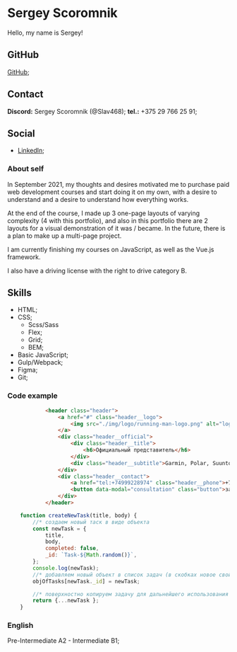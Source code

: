 # Sergey Scoromnik
Hello, my name is Sergey!
## GitHub

[GitHub](https://github.com/Slav468);

## Contact

**Discord:** Sergey Scoromnik (@Slav468);
**tel.:** +375 29 766 25 91;

## Social

* [LinkedIn](https://www.linkedin.com/in/sergey-scoromnik-7b1882224/);

### About self

In September 2021, my thoughts and desires motivated me to purchase paid web development courses and start doing it on my own, with a desire to understand and a desire to understand how everything works.

At the end of the course, I made up 3 one-page layouts of varying complexity (4 with this portfolio), and also in this portfolio there are 2 layouts for a visual demonstration of it was / became. In the future, there is a plan to make up a multi-page project.

I am currently finishing my courses on JavaScript, as well as the Vue.js framework.

I also have a driving license with the right to drive category B.

## Skills

* HTML;
* CSS;
  * Scss/Sass
  * Flex;
  * Grid;
  * BEM;
* Basic JavaScript;
* Gulp/Webpack;
* Figma;
* Git;

### Code example

```HTML
            <header class="header">
                <a href="#" class="header__logo">
                    <img src="./img/logo/running-man-logo.png" alt="logo" class="header__img">
                </a>
                <div class="header__official">
                    <div class="header__title">
                        <h6>Официальный представитель</h6>
                    </div>
                    <div class="header__subtitle">Garmin, Polar, Suunto</div>
                </div>
                <div class="header__contact">
                    <a href="tel:+74999228974" class="header__phone">+7 (499) 922-89-74</a>
                    <button data-modal="consultation" class="button">заказать звонок</button>
                </div>
            </header>
```

```js
    function createNewTask(title, body) {
        //* создаем новый таск в виде объекта
        const newTask = {
            title,
            body,
            completed: false,
            _id: `Task-${Math.random()}`,
        };
        console.log(newTask);
        //* добавляем новый объект в список задач (в скобках новое свойтсво)
        objOfTasks[newTask._id] = newTask;

        //* поверхностно копируем задачу для дальнейшего использования с помощью спред оператора
        return {...newTask };
    }
```

### English

Pre-Intermediate A2 - Intermediate B1;